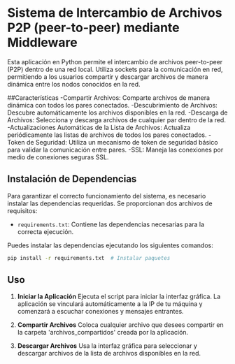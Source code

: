 # Sistema de Intercambio de Archivos P2P (peer-to-peer) mediante Middleware

Esta aplicación en Python permite el intercambio de archivos peer-to-peer (P2P) dentro de una red local. Utiliza sockets para la comunicación en red, permitiendo a los usuarios compartir y descargar archivos de manera dinámica entre los nodos conocidos en la red.

##Características
-Compartir Archivos: Comparte archivos de manera dinámica con todos los pares conectados.
-Descubrimiento de Archivos: Descubre automáticamente los archivos disponibles en la red.
-Descarga de Archivos: Selecciona y descarga archivos de cualquier par dentro de la red.
-Actualizaciones Automáticas de la Lista de Archivos: Actualiza periódicamente las listas de archivos de todos los pares conectados.
-Token de Seguridad: Utiliza un mecanismo de token de seguridad básico para validar la comunicación entre pares.
-SSL: Maneja las conexiones por medio de conexiones seguras SSL.

## Instalación de Dependencias

Para garantizar el correcto funcionamiento del sistema, es necesario instalar las dependencias requeridas. Se proporcionan dos archivos de requisitos:

- `requirements.txt`: Contiene las dependencias necesarias para la correcta ejecución.

Puedes instalar las dependencias ejecutando los siguientes comandos:

```bash
pip install -r requirements.txt  # Instalar paquetes 
```

## Uso

1. **Iniciar la Aplicación**
   Ejecuta el script para iniciar la interfaz gráfica. La aplicación se vinculará automáticamente a la IP de tu máquina y comenzará a escuchar conexiones y mensajes entrantes.

2. **Compartir Archivos**
   Coloca cualquier archivo que desees compartir en la carpeta 'archivos_compartidos' creada por la aplicación.

3. **Descargar Archivos**
   Usa la interfaz gráfica para seleccionar y descargar archivos de la lista de archivos disponibles en la red.
